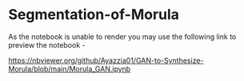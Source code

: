 # Segmentation-of-Morula
As the notebook is unable to render you may use the following link to preview the notebook -

https://nbviewer.org/github/Ayazzia01/GAN-to-Synthesize-Morula/blob/main/Morula_GAN.ipynb
